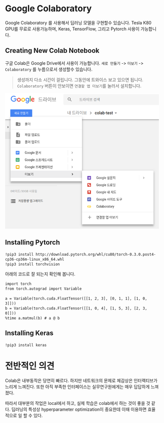 # Google Colaboratory 

Google Colaboratory 를 사용해서 딥러닝 모델을 구현할수 있습니다.
Tesla K80 GPU를 무료로 사용가능하며, Keras, TensorFlow, 그리고 Pytorch 사용이 가능합니다.

## Creating New Colab Notebook

구글 Colab은 Google Drive에서 사용이 가능합니다. 
`새로 만들기` -> `더보기` -> `Colaboratory` 를 누름으로서 생성할수 있습니다.

> 생성까지 다소 시간이 걸립니다. 그동안에 트와이스 보고 있으면 됩니다.
> `Colaboratory` 버튼이 안보이면 `연결할 앱 더보기`를 눌러서 설치합니다.

![Colab1](images/colab1.png)


## Installing Pytorch

```
!pip3 install http://download.pytorch.org/whl/cu80/torch-0.3.0.post4-cp36-cp36m-linux_x86_64.whl 
!pip3 install torchvision
``` 

아래의 코드로 잘 되는지 확인해 봅니다.
```
import torch
from torch.autograd import Variable

a = Variable(torch.cuda.FloatTensor([[1, 2, 3], [0, 1, 1], [1, 0, 3]]))
b = Variable(torch.cuda.FloatTensor([[1, 0, 4], [1, 5, 3], [2, 3, 0]]))
%time a.matmul(b) # a @ b
```

## Installing Keras

```
!pip3 install keras
```

# 전반적인 의견

Colab은 내부동작은 당연히 빠르다. 
하지만 네트워크의 문제로 체감상은 인터랙티브가 느리게 느껴진다.
또한 아직 부족한 인터페이스는 실무연구원에게는 매우 답답하게 느껴졌다.

따라서 대부분의 작업은 local에서 하고, 실제 학습은 colab에서 하는 것이 좋을 것 같다. 딥러닝의 특성상 hyperparameter optimization이 중요한데 이때 이용하면 효율적으로 일 할 수 있다.